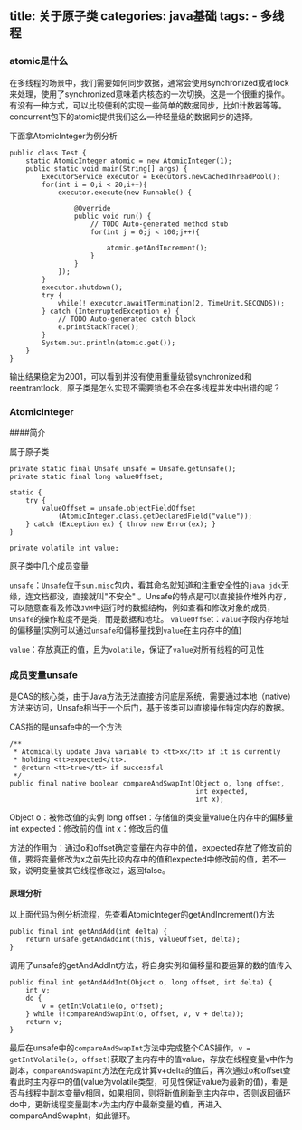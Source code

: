 title: 关于原子类
categories: java基础
tags: 
	- 多线程
---

### atomic是什么

在多线程的场景中，我们需要如何同步数据，通常会使用synchronized或者lock来处理，使用了synchronized意味着内核态的一次切换。这是一个很重的操作。有没有一种方式，可以比较便利的实现一些简单的数据同步，比如计数器等等。concurrent包下的atomic提供我们这么一种轻量级的数据同步的选择。

下面拿AtomicInteger为例分析

```
public class Test {
	static AtomicInteger atomic = new AtomicInteger(1);
	public static void main(String[] args) {
		ExecutorService executor = Executors.newCachedThreadPool();
		for(int i = 0;i < 20;i++){
			executor.execute(new Runnable() {
				
				@Override
				public void run() {
					// TODO Auto-generated method stub
					for(int j = 0;j < 100;j++){
						
						atomic.getAndIncrement();
					}
				}
			});
		}
		executor.shutdown();
		try {
			while(! executor.awaitTermination(2, TimeUnit.SECONDS));
		} catch (InterruptedException e) {
			// TODO Auto-generated catch block
			e.printStackTrace();
		}
		System.out.println(atomic.get());
	}
}
```
输出结果稳定为2001，可以看到并没有使用重量级锁synchronized和reentrantlock，原子类是怎么实现不需要锁也不会在多线程并发中出错的呢？

### AtomicInteger

####简介

属于原子类

```
private static final Unsafe unsafe = Unsafe.getUnsafe();
private static final long valueOffset;

static {
    try {
        valueOffset = unsafe.objectFieldOffset
            (AtomicInteger.class.getDeclaredField("value"));
    } catch (Exception ex) { throw new Error(ex); }
}

private volatile int value;
```

原子类中几个成员变量

`unsafe`：`Unsafe`位于`sun.misc`包内，看其命名就知道和注重安全性的`java jdk`无缘，连文档都没，直接就叫"不安全" 。Unsafe的特点是可以直接操作堆外内存，可以随意查看及修改`JVM`中运行时的数据结构，例如查看和修改对象的成员，`Unsafe`的操作粒度不是类，而是数据和地址。
`valueOffse`t：`value`字段内存地址的偏移量(实例可以通过`unsafe`和偏移量找到`value`在主内存中的值)

`value`：存放真正的值，且为`volatile`，保证了`value`对所有线程的可见性

### 成员变量unsafe

是CAS的核心类，由于Java方法无法直接访问底层系统，需要通过本地（native）方法来访问，Unsafe相当于一个后门，基于该类可以直接操作特定内存的数据。

CAS指的是unsafe中的一个方法

```
/**
 * Atomically update Java variable to <tt>x</tt> if it is currently
 * holding <tt>expected</tt>.
 * @return <tt>true</tt> if successful
 */
public final native boolean compareAndSwapInt(Object o, long offset,
                                              int expected,
                                              int x);

```

Object o：被修改值的实例
long offset：存储值的类变量value在内存中的偏移量
int expected：修改前的值
int x：修改后的值

方法的作用为：通过o和offset确定变量在内存中的值，expected存放了修改前的值，要将变量修改为x之前先比较内存中的值和expected中修改前的值，若不一致，说明变量被其它线程修改过，返回false。

#### 原理分析

以上面代码为例分析流程，先查看AtomicInteger的getAndIncrement()方法

```
public final int getAndAdd(int delta) {
    return unsafe.getAndAddInt(this, valueOffset, delta);
}
```

调用了unsafe的getAndAddInt方法，将自身实例和偏移量和要运算的数的值传入

```
public final int getAndAddInt(Object o, long offset, int delta) {
    int v;
    do {
        v = getIntVolatile(o, offset);
    } while (!compareAndSwapInt(o, offset, v, v + delta));
    return v;
}
```
最后在unsafe中的`compareAndSwapInt`方法中完成整个CAS操作，`v = getIntVolatile(o, offset)`获取了主内存中的值value，存放在线程变量v中作为副本，`compareAndSwapInt`方法在完成计算v+delta的值后，再次通过o和offset查看此时主内存中的值(value为volatile类型，可见性保证value为最新的值)，看是否与线程中副本变量v相同，如果相同，则将新值刷新到主内存中，否则返回循环do中，更新线程变量副本v为主内存中最新变量的值，再进入compareAndSwapInt，如此循环。